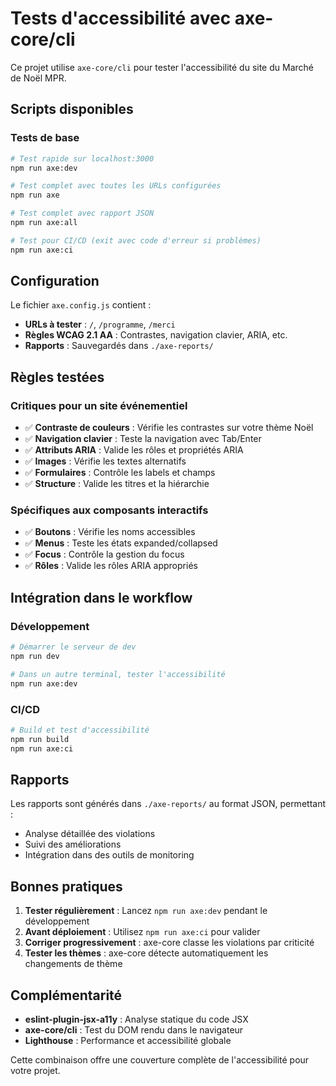 # Tests d'accessibilité avec axe-core/cli

Ce projet utilise `axe-core/cli` pour tester l'accessibilité du site du Marché de Noël MPR.

## Scripts disponibles

### Tests de base
```bash
# Test rapide sur localhost:3000
npm run axe:dev

# Test complet avec toutes les URLs configurées
npm run axe

# Test complet avec rapport JSON
npm run axe:all

# Test pour CI/CD (exit avec code d'erreur si problèmes)
npm run axe:ci
```

## Configuration

Le fichier `axe.config.js` contient :
- **URLs à tester** : `/`, `/programme`, `/merci`
- **Règles WCAG 2.1 AA** : Contrastes, navigation clavier, ARIA, etc.
- **Rapports** : Sauvegardés dans `./axe-reports/`

## Règles testées

### Critiques pour un site événementiel
- ✅ **Contraste de couleurs** : Vérifie les contrastes sur votre thème Noël
- ✅ **Navigation clavier** : Teste la navigation avec Tab/Enter
- ✅ **Attributs ARIA** : Valide les rôles et propriétés ARIA
- ✅ **Images** : Vérifie les textes alternatifs
- ✅ **Formulaires** : Contrôle les labels et champs
- ✅ **Structure** : Valide les titres et la hiérarchie

### Spécifiques aux composants interactifs
- ✅ **Boutons** : Vérifie les noms accessibles
- ✅ **Menus** : Teste les états expanded/collapsed
- ✅ **Focus** : Contrôle la gestion du focus
- ✅ **Rôles** : Valide les rôles ARIA appropriés

## Intégration dans le workflow

### Développement
```bash
# Démarrer le serveur de dev
npm run dev

# Dans un autre terminal, tester l'accessibilité
npm run axe:dev
```

### CI/CD
```bash
# Build et test d'accessibilité
npm run build
npm run axe:ci
```

## Rapports

Les rapports sont générés dans `./axe-reports/` au format JSON, permettant :
- Analyse détaillée des violations
- Suivi des améliorations
- Intégration dans des outils de monitoring

## Bonnes pratiques

1. **Tester régulièrement** : Lancez `npm run axe:dev` pendant le développement
2. **Avant déploiement** : Utilisez `npm run axe:ci` pour valider
3. **Corriger progressivement** : axe-core classe les violations par criticité
4. **Tester les thèmes** : axe-core détecte automatiquement les changements de thème

## Complémentarité

- **eslint-plugin-jsx-a11y** : Analyse statique du code JSX
- **axe-core/cli** : Test du DOM rendu dans le navigateur
- **Lighthouse** : Performance et accessibilité globale

Cette combinaison offre une couverture complète de l'accessibilité pour votre projet.
